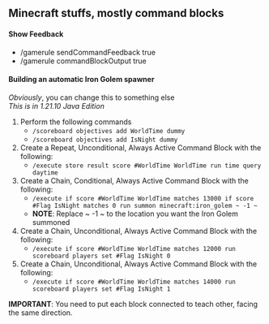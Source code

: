 ## Minecraft stuffs, mostly command blocks

#### Show Feedback
- /gamerule sendCommandFeedback true
- /gamerule commandBlockOutput true

#### Building an automatic Iron Golem spawner
*Obviously*, you can change this to something else<br/>
*This is in 1.21.10 Java Edition*
1. Perform the following commands
   - `/scoreboard objectives add WorldTime dummy`
   - `/scoreboard objectives add IsNight dummy`
1. Create a Repeat, Unconditional, Always Active Command Block with the following:
    - `/execute store result score #WorldTime WorldTime run time query daytime`
1. Create a Chain, Conditional, Always Active Command Block with the following:
    - `/execute if score #WorldTime WorldTime matches 13000 if score #Flag IsNight matches 0 run summon minecraft:iron_golem ~ -1 ~`
    - **NOTE**: Replace ~ -1 ~ to the location you want the Iron Golem summoned
1. Create a Chain, Unconditional, Always Active Command Block with the following:
    - `/execute if score #WorldTime WorldTime matches 12000 run scoreboard players set #Flag IsNight 0`
1. Create a Chain, Unconditional, Always Active Command Block with the following:
    - `/execute if score #WorldTime WorldTime matches 14000 run scoreboard players set #Flag IsNight 1`

**IMPORTANT**: You need to put each block connected to teach other, facing the same direction.  
